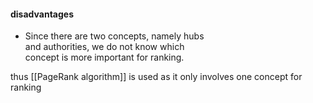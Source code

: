 #### disadvantages
- Since there are two concepts, namely hubs  
and authorities, we do not know which  
concept is more important for ranking.

thus [[PageRank algorithm]] is used as it only involves one concept for ranking